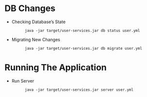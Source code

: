 # DB Changes

* Checking Database’s State

    		java -jar target/user-services.jar db status user.yml

* Migrating New Changes

    		java -jar target/user-services.jar db migrate user.yml


# Running The Application

* Run Server

    		java -jar target/user-services.jar server user.yml
